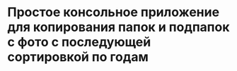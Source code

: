 # Простое консольное приложение для копирования папок и подпапок с фото c последующей сортировкой по годам
